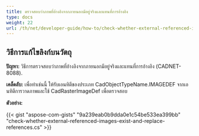 ```yaml
---
title: ตรวจสอบว่าภาพที่อ้างอิงจากภายนอกมีอยู่จริงและแทนที่การอ้างอิง
type: docs
weight: 22
url: /th/net/developer-guide/how-to/check-whether-external-referenced-images-exist-and-replace-references/
---
```


## **วิธีการแก้ไขลิงก์บนวัตถุ**

**ปัญหา:** วิธีการตรวจสอบว่าภาพที่อ้างอิงจากภายนอกมีอยู่จริงและแทนที่การอ้างอิง (CADNET-8088).

**เคล็ดลับ:** เพื่อทำเช่นนี้ ให้รับเอนทิตีของประเภท CadObjectTypeName.IMAGEDEF จากเอนทิตีการวาดภาพและใช้ CadRasterImageDef เพื่อตรวจสอบ

**ตัวอย่าง:**

{{< gist "aspose-com-gists" "9a239eab0b9dda0e1c54be533ea399bb" "check-whether-external-referenced-images-exist-and-replace-references.cs" >}}

